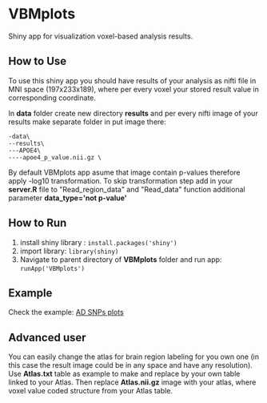 # VBMplots
Shiny app for visualization voxel-based analysis results.
## How to Use
To use this shiny app you should have results of your analysis as nifti file in MNI space (197x233x189), where per every voxel your stored result value in corresponding coordinate.

In **data** folder create new directory **results** and per every nifti image of your results make separate folder in put image there:

```
-data\
--results\
---APOE4\
----apoe4_p_value.nii.gz \
```

By default VBMplots app asume that image contain p-values therefore apply -log10 transformation. To skip transformation step add in your **server.R** file to "Read_region_data" and "Read_data" function additional parameter **data_type='not p-value'**   

## How to Run

1) install shiny library : `install.packages('shiny')`
2) import library: `library(shiny)`
3) Navigate to parent directory of **VBMplots** folder and run app: `runApp('VBMplots')`


## Example
Check the example: [AD SNPs plots](http://www.roshchupkin.com/adsnps/)

## Advanced user

You can easily change the atlas for brain region labeling for you own one (in this case the result image could be in any space and have any resolution).
Use **Atlas.txt** table as example to make and replace by your own table linked to your Atlas. Then replace  **Atlas.nii.gz** image with your atlas, where voxel value coded structure from your Atlas table.